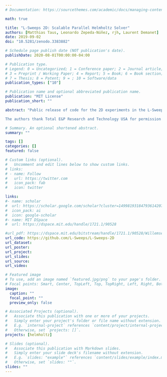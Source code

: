```yaml
---
# Documentation: https://sourcethemes.com/academic/docs/managing-content/

math: true

title: "L-Sweeps 2D: Scalable Parallel Helmholtz Solver"
authors: [Matthias Taus, Leonardo Zepeda-Núñez, rjh, Laurent Demanet]
date: 2019-09-02
doi: "10.5281/zenodo.3383882"

# Schedule page publish date (NOT publication's date).
publishDate: 2020-08-01T00:00:00-04:00

# Publication type.
# Legend: 0 = Uncategorized; 1 = Conference paper; 2 = Journal article;
# 3 = Preprint / Working Paper; 4 = Report; 5 = Book; 6 = Book section;
# 7 = Thesis; 8 = Patent; 9 = ; 10 = Software/data
publication_types: ["10"]

# Publication name and optional abbreviated publication name.
publication: "MIT License"
publication_short: ""

abstract: "Public release of code for the 2D experiments in the L-Sweeps paper.

The authors thank Total E&P Research and Technology USA for permission to release this code publicly."

# Summary. An optional shortened abstract.
summary: ""

tags: []
categories: []
featured: false

# Custom links (optional).
#   Uncomment and edit lines below to show custom links.
# links:
# - name: Follow
#   url: https://twitter.com
#   icon_pack: fab
#   icon: twitter

links:
#- name: scholar
#  url: https://scholar.google.com/scholar?cluster=14998193184793614207
#  icon_pack: ai
#  icon: google-scholar
#- name: MIT DSpace
#  url: https://dspace.mit.edu/handle/1721.1/90528

#url_pdf: https://dspace.mit.edu/bitstream/handle/1721.1/90528/Willemsen_etal_Efficient%20Stochastic_Hessian.pdf?sequence=1&isAllowed=y
url_code: https://github.com/L-Sweeps/L-Sweeps-2D
url_dataset:
url_poster:
url_project:
url_slides:
url_source:
url_video:

# Featured image
# To use, add an image named `featured.jpg/png` to your page's folder.
# Focal points: Smart, Center, TopLeft, Top, TopRight, Left, Right, BottomLeft, Bottom, BottomRight.
image:
  caption: ""
  focal_point: ""
  preview_only: false

# Associated Projects (optional).
#   Associate this publication with one or more of your projects.
#   Simply enter your project's folder or file name without extension.
#   E.g. `internal-project` references `content/project/internal-project/index.md`.
#   Otherwise, set `projects: []`.
projects: [helmholtz]

# Slides (optional).
#   Associate this publication with Markdown slides.
#   Simply enter your slide deck's filename without extension.
#   E.g. `slides: "example"` references `content/slides/example/index.md`.
#   Otherwise, set `slides: ""`.
slides: ""
---
```

